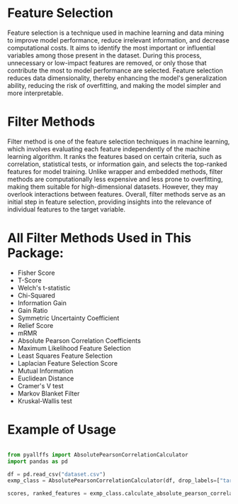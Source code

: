 # Feature Selection

Feature selection is a technique used in machine learning and data mining to improve model performance, reduce irrelevant information, and decrease computational costs. It aims to identify the most important or influential variables among those present in the dataset. During this process, unnecessary or low-impact features are removed, or only those that contribute the most to model performance are selected. Feature selection reduces data dimensionality, thereby enhancing the model's generalization ability, reducing the risk of overfitting, and making the model simpler and more interpretable.

# Filter Methods

Filter method is one of the feature selection techniques in machine learning, which involves evaluating each feature independently of the machine learning algorithm. It ranks the features based on certain criteria, such as correlation, statistical tests, or information gain, and selects the top-ranked features for model training. Unlike wrapper and embedded methods, filter methods are computationally less expensive and less prone to overfitting, making them suitable for high-dimensional datasets. However, they may overlook interactions between features. Overall, filter methods serve as an initial step in feature selection, providing insights into the relevance of individual features to the target variable.

# All Filter Methods Used in This Package:

* Fisher Score
* T-Score
* Welch's t-statistic
* Chi-Squared
* Information Gain
* Gain Ratio
* Symmetric Uncertainty Coefficient
* Relief Score
* mRMR
* Absolute Pearson Correlation Coefficients
* Maximum Likelihood Feature Selection
* Least Squares Feature Selection
* Laplacian Feature Selection Score
* Mutual Information
* Euclidean Distance
* Cramer's V test
* Markov Blanket Filter
* Kruskal-Wallis test

# Example of Usage

```python

from pyallffs import AbsolutePearsonCorrelationCalculator
import pandas as pd

df = pd.read_csv("dataset.csv")
exmp_class = AbsolutePearsonCorrelationCalculator(df, drop_labels=["target_variable"], target="target_variable")

scores, ranked_features = exmp_class.calculate_absolute_pearson_correlation(plot_importance=True)

```
